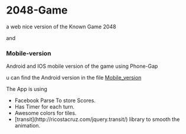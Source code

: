 # 2048-Game

a web nice version of the Known Game 2048


and <h3>Mobile-version </h3>

Android and IOS mobile version of the game using Phone-Gap

u can find the Android version in the file <a href="https://github.com/abdrmdn/2048-Game/tree/master/Mobile_version" >Mobile_version</a>

The App is using 
<ul>
<li>Facebook Parse To store Scores.</li>
<li>Has Timer for each turn.</li>
<li>Awesome colors for tiles.</li>
<li>[transit](http://ricostacruz.com/jquery.transit/) library to smooth the animation.</li>
</ul>

